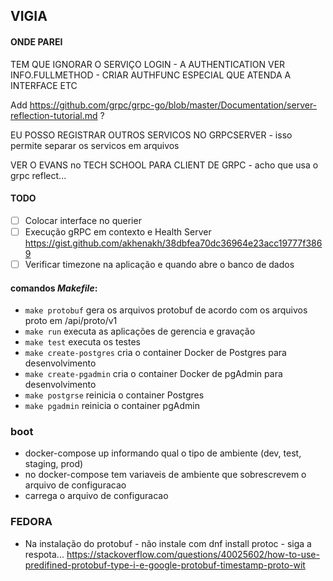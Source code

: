 ## VIGIA

#### ONDE PAREI

TEM QUE IGNORAR O SERVIÇO LOGIN - A AUTHENTICATION
VER INFO.FULLMETHOD - CRIAR AUTHFUNC ESPECIAL QUE ATENDA A INTERFACE ETC


Add https://github.com/grpc/grpc-go/blob/master/Documentation/server-reflection-tutorial.md ?

EU POSSO REGISTRAR OUTROS SERVICOS NO GRPCSERVER - isso permite separar os servicos em arquivos

VER O EVANS no TECH SCHOOL PARA CLIENT DE GRPC - acho que usa o grpc reflect...

#### TODO

- [ ] Colocar interface no querier
- [ ] Execução gRPC em contexto e Health Server https://gist.github.com/akhenakh/38dbfea70dc36964e23acc19777f3869
- [ ] Verificar timezone na aplicação e quando abre o banco de dados

#### comandos *Makefile*:

- `make protobuf` gera os arquivos protobuf de acordo com os arquivos proto em /api/proto/v1
- `make run` executa as aplicações de gerencia e gravação
- `make test` executa os testes
- `make create-postgres` cria o container Docker de Postgres para desenvolvimento
- `make create-pgadmin` cria o container Docker de pgAdmin para desenvolvimento
- `make postgrse` reinicia o container Postgres
- `make pgadmin` reinicia o container pgAdmin

### boot

- docker-compose up informando qual o tipo de ambiente (dev, test, staging, prod)
- no docker-compose tem variaveis de ambiente que sobrescrevem o arquivo de configuracao
- carrega o arquivo de configuracao

### FEDORA

- Na instalação do protobuf - não instale com dnf install protoc - siga a respota... https://stackoverflow.com/questions/40025602/how-to-use-predifined-protobuf-type-i-e-google-protobuf-timestamp-proto-wit
